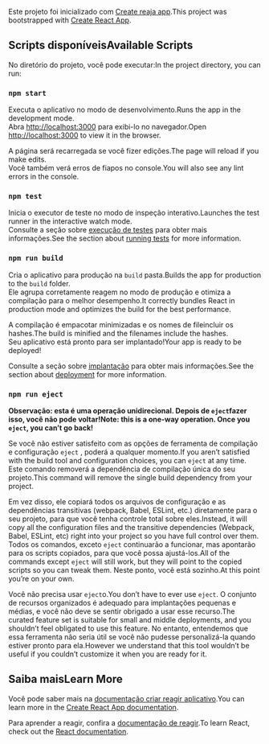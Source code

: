 <span data-ttu-id="56f80-101">Este projeto foi inicializado com [Create reaja app](https://github.com/facebook/create-react-app).</span><span class="sxs-lookup"><span data-stu-id="56f80-101">This project was bootstrapped with [Create React App](https://github.com/facebook/create-react-app).</span></span>

## <a name="available-scripts"></a><span data-ttu-id="56f80-102">Scripts disponíveis</span><span class="sxs-lookup"><span data-stu-id="56f80-102">Available Scripts</span></span>

<span data-ttu-id="56f80-103">No diretório do projeto, você pode executar:</span><span class="sxs-lookup"><span data-stu-id="56f80-103">In the project directory, you can run:</span></span>

### `npm start`

<span data-ttu-id="56f80-104">Executa o aplicativo no modo de desenvolvimento.</span><span class="sxs-lookup"><span data-stu-id="56f80-104">Runs the app in the development mode.</span></span><br>
<span data-ttu-id="56f80-105">Abra [http://localhost:3000](http://localhost:3000) para exibi-lo no navegador.</span><span class="sxs-lookup"><span data-stu-id="56f80-105">Open [http://localhost:3000](http://localhost:3000) to view it in the browser.</span></span>

<span data-ttu-id="56f80-106">A página será recarregada se você fizer edições.</span><span class="sxs-lookup"><span data-stu-id="56f80-106">The page will reload if you make edits.</span></span><br>
<span data-ttu-id="56f80-107">Você também verá erros de fiapos no console.</span><span class="sxs-lookup"><span data-stu-id="56f80-107">You will also see any lint errors in the console.</span></span>

### `npm test`

<span data-ttu-id="56f80-108">Inicia o executor de teste no modo de inspeção interativo.</span><span class="sxs-lookup"><span data-stu-id="56f80-108">Launches the test runner in the interactive watch mode.</span></span><br>
<span data-ttu-id="56f80-109">Consulte a seção sobre [execução de testes](https://facebook.github.io/create-react-app/docs/running-tests) para obter mais informações.</span><span class="sxs-lookup"><span data-stu-id="56f80-109">See the section about [running tests](https://facebook.github.io/create-react-app/docs/running-tests) for more information.</span></span>

### `npm run build`

<span data-ttu-id="56f80-110">Cria o aplicativo para produção na `build` pasta.</span><span class="sxs-lookup"><span data-stu-id="56f80-110">Builds the app for production to the `build` folder.</span></span><br>
<span data-ttu-id="56f80-111">Ele agrupa corretamente reagem no modo de produção e otimiza a compilação para o melhor desempenho.</span><span class="sxs-lookup"><span data-stu-id="56f80-111">It correctly bundles React in production mode and optimizes the build for the best performance.</span></span>

<span data-ttu-id="56f80-112">A compilação é empacotar minimizadas e os nomes de fileincluir os hashes.</span><span class="sxs-lookup"><span data-stu-id="56f80-112">The build is minified and the filenames include the hashes.</span></span><br>
<span data-ttu-id="56f80-113">Seu aplicativo está pronto para ser implantado!</span><span class="sxs-lookup"><span data-stu-id="56f80-113">Your app is ready to be deployed!</span></span>

<span data-ttu-id="56f80-114">Consulte a seção sobre [implantação](https://facebook.github.io/create-react-app/docs/deployment) para obter mais informações.</span><span class="sxs-lookup"><span data-stu-id="56f80-114">See the section about [deployment](https://facebook.github.io/create-react-app/docs/deployment) for more information.</span></span>

### `npm run eject`

<span data-ttu-id="56f80-115">**Observação: esta é uma operação unidirecional. Depois de `eject`fazer isso, você não pode voltar!**</span><span class="sxs-lookup"><span data-stu-id="56f80-115">**Note: this is a one-way operation. Once you `eject`, you can’t go back!**</span></span>

<span data-ttu-id="56f80-116">Se você não estiver satisfeito com as opções de ferramenta de compilação e configuração `eject` , poderá a qualquer momento.</span><span class="sxs-lookup"><span data-stu-id="56f80-116">If you aren’t satisfied with the build tool and configuration choices, you can `eject` at any time.</span></span> <span data-ttu-id="56f80-117">Este comando removerá a dependência de compilação única do seu projeto.</span><span class="sxs-lookup"><span data-stu-id="56f80-117">This command will remove the single build dependency from your project.</span></span>

<span data-ttu-id="56f80-118">Em vez disso, ele copiará todos os arquivos de configuração e as dependências transitivas (webpack, Babel, ESLint, etc.) diretamente para o seu projeto, para que você tenha controle total sobre eles.</span><span class="sxs-lookup"><span data-stu-id="56f80-118">Instead, it will copy all the configuration files and the transitive dependencies (Webpack, Babel, ESLint, etc) right into your project so you have full control over them.</span></span> <span data-ttu-id="56f80-119">Todos os comandos, exceto `eject` continuarão a funcionar, mas apontarão para os scripts copiados, para que você possa ajustá-los.</span><span class="sxs-lookup"><span data-stu-id="56f80-119">All of the commands except `eject` will still work, but they will point to the copied scripts so you can tweak them.</span></span> <span data-ttu-id="56f80-120">Neste ponto, você está sozinho.</span><span class="sxs-lookup"><span data-stu-id="56f80-120">At this point you’re on your own.</span></span>

<span data-ttu-id="56f80-121">Você não precisa usar `eject`o.</span><span class="sxs-lookup"><span data-stu-id="56f80-121">You don’t have to ever use `eject`.</span></span> <span data-ttu-id="56f80-122">O conjunto de recursos organizados é adequado para implantações pequenas e médias, e você não deve se sentir obrigado a usar esse recurso.</span><span class="sxs-lookup"><span data-stu-id="56f80-122">The curated feature set is suitable for small and middle deployments, and you shouldn’t feel obligated to use this feature.</span></span> <span data-ttu-id="56f80-123">No entanto, entendemos que essa ferramenta não seria útil se você não pudesse personalizá-la quando estiver pronto para ela.</span><span class="sxs-lookup"><span data-stu-id="56f80-123">However we understand that this tool wouldn’t be useful if you couldn’t customize it when you are ready for it.</span></span>

## <a name="learn-more"></a><span data-ttu-id="56f80-124">Saiba mais</span><span class="sxs-lookup"><span data-stu-id="56f80-124">Learn More</span></span>

<span data-ttu-id="56f80-125">Você pode saber mais na [documentação criar reagir aplicativo](https://facebook.github.io/create-react-app/docs/getting-started).</span><span class="sxs-lookup"><span data-stu-id="56f80-125">You can learn more in the [Create React App documentation](https://facebook.github.io/create-react-app/docs/getting-started).</span></span>

<span data-ttu-id="56f80-126">Para aprender a reagir, confira a [documentação de reagir](https://reactjs.org/).</span><span class="sxs-lookup"><span data-stu-id="56f80-126">To learn React, check out the [React documentation](https://reactjs.org/).</span></span>
